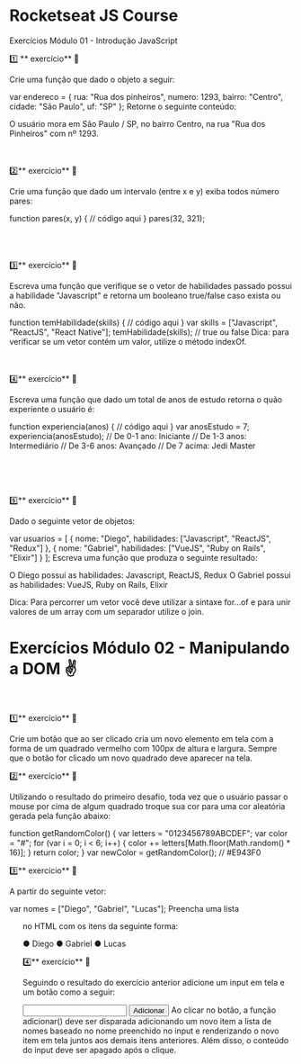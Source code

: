 # Rocketseat JS Course

Exercícios Módulo 01 - Introdução JavaScript 

1️⃣ ** exercício** 📝

Crie uma função que dado o objeto a seguir:

var endereco = {
		rua: "Rua dos pinheiros",
		numero: 1293,
		bairro: "Centro",
		cidade: "São Paulo",
		uf: "SP"
};
Retorne o seguinte conteúdo:

O usuário mora em São Paulo / SP, no bairro Centro, na rua "Rua dos Pinheiros" com nº 1293.
<br>
<br>
<br>

2️⃣** exercício** 📝

Crie uma função que dado um intervalo (entre x e y) exiba todos número pares:

function pares(x, y) {
// código aqui
}
pares(32, 321);

<br>
<br>
<br>
3️⃣** exercício** 📝

Escreva uma função que verifique se o vetor de habilidades passado possui a habilidade "Javascript" e retorna um booleano true/false caso exista ou não.

function temHabilidade(skills) {
// código aqui
}
var skills = ["Javascript", "ReactJS", "React Native"];
temHabilidade(skills); // true ou false
Dica: para verificar se um vetor contém um valor, utilize o método indexOf.
<br>
<br>
<br>

4️⃣** exercício** 📝

Escreva uma função que dado um total de anos de estudo retorna o quão experiente o usuário é:

function experiencia(anos) {
// código aqui
}
var anosEstudo = 7;
experiencia(anosEstudo);
// De 0-1 ano: Iniciante
// De 1-3 anos: Intermediário
// De 3-6 anos: Avançado
// De 7 acima: Jedi Master

<br><br><br>

5️⃣** exercício** 📝

Dado o seguinte vetor de objetos:

var usuarios = [
{
nome: "Diego",
habilidades: ["Javascript", "ReactJS", "Redux"]
},
{
nome: "Gabriel",
habilidades: ["VueJS", "Ruby on Rails", "Elixir"]
}
];
Escreva uma função que produza o seguinte resultado:

O Diego possui as habilidades: Javascript, ReactJS, Redux O Gabriel possui as habilidades: VueJS, Ruby on Rails, Elixir

Dica: Para percorrer um vetor você deve utilizar a sintaxe for...of e para unir valores de um array com um separador utilize o join.

# Exercícios Módulo 02 - Manipulando a DOM ✌️
<br>

1️⃣** exercício** 📝

Crie um botão que ao ser clicado cria um novo elemento em tela com a forma de um quadrado vermelho com 100px de altura e largura. Sempre que o botão for clicado um novo quadrado deve aparecer na tela.
<br>

2️⃣** exercício** 📝

Utilizando o resultado do primeiro desafio, toda vez que o usuário passar o mouse por cima de algum quadrado troque sua cor para uma cor aleatória gerada pela função abaixo:

function getRandomColor() {
 var letters = "0123456789ABCDEF";
 var color = "#";
 for (var i = 0; i < 6; i++) {
 color += letters[Math.floor(Math.random() * 16)];
 }
 return color;
}
var newColor = getRandomColor(); // #E943F0
<br>

3️⃣** exercício** 📝

A partir do seguinte vetor:

var nomes = ["Diego", "Gabriel", "Lucas"];
Preencha uma lista <ul> no HTML com os itens da seguinte forma:
	
● Diego ● Gabriel ● Lucas
<br>


4️⃣** exercício** 📝

Seguindo o resultado do exercício anterior adicione um input em tela e um botão como a seguir:

<input type="text" name="nome">
<button onClick="adicionar()">Adicionar</button>
Ao clicar no botão, a função adicionar() deve ser disparada adicionando um novo item a lista de nomes baseado no nome preenchido no input e renderizando o novo item em tela juntos aos demais itens anteriores. Além disso, o conteúdo do input deve ser apagado após o clique.
